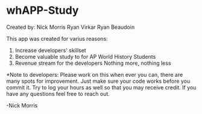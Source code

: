 # whAPP-Study
Created by:
  Nick Morris
  Ryan Virkar
  Ryan Beaudoin

This app was created for varius reasons:
  1. Increase developers' skillset
  2. Become valuable study to for AP World History Students
  3. Revenue stream for the developers
  Nothing more, nothing less


*Note to developers:
Please work on this when ever you can, there are many spots for improvement. Just make sure your code works before you commit it. Try to log your hours as well so   that you may receive credit. If you have any questions feel free to reach out.
  
-Nick Morris
